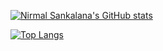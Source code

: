 <p align="center" >

[![Nirmal Sankalana's GitHub stats](https://github-readme-stats.vercel.app/api?username=NirmalSankalana)](https://github.com/NirmalSankalana/github-readme-stats)

</p>

<p align="center">

[![Top Langs](https://github-readme-stats.vercel.app/api/top-langs/?username=NirmalSankalana&layout=compact)](https://github.com/NirmalSankalana/github-readme-stats)

</p>